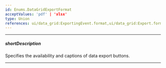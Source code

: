 ```yaml
---
id: Enums.DataGridExportFormat
acceptValues: 'pdf' | 'xlsx'
type: Union
references: ui/data_grid:ExportingEvent.format,ui/data_grid:Export.formats,dxDataGrid.Options.onExporting
---
```

---
##### shortDescription
Specifies the availability and captions of data export buttons.

---
